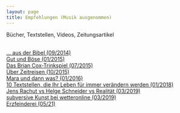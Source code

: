 ```yaml
---
layout: page
title: Empfehlungen (Musik ausgenommen)
---
```


Bücher, Textstellen, Videos, Zeitungsartikel<br><br>

[... aus der Bibel (09/2014)](https://grillmoebel.github.io/2014/09/15/nineteenth-post/)<br>
[Gut und Böse (01/2015)](https://grillmoebel.github.io/2015/01/19/thirtyfifth-post/)<br>
[Das Brian Cox-Trinkspiel (07/2015)](https://grillmoebel.github.io/2015/07/22/fiftyninth-post/)<br>
[Über Zeitreisen (10/2015)](https://grillmoebel.github.io/2015/10/21/seventyfirst-post/)<br>
[Mara und dann was? (01/2016)](https://grillmoebel.github.io/2016/01/09/eightyfifth-post/)<br>
[10 Textstellen, die Ihr Leben für immer verändern werden (01/2018)](https://grillmoebel.github.io/2018/01/01/fourtyeighth-post/)<br>
[Jens Rachut vs Helge Schneider vs Realität (03/2019)](https://grillmoebel.github.io/2019/03/10/ninetyfirst-post/)<br>
[subversive Kunst bei wetteronline (03/2019)](https://grillmoebel.github.io/2019/03/14/ninetysecond-post/)<br>
[Erzfeinderei (05/21)](https://grillmoebel.github.io/2021/05/17/thirtysecond-post/)<br>

